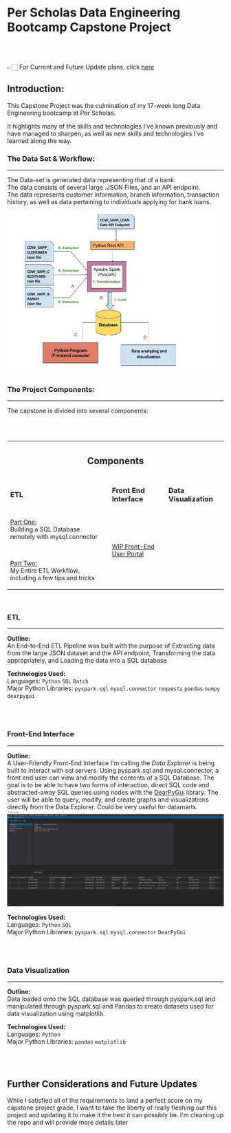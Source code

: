 # Per Scholas Data Engineering Bootcamp Capstone Project 
<br><br>

👉🏻 For Current and Future Update plans, click [here](#further-considerations-and-future-updates) <br>

## Introduction:


This Capstone Project was the culmination of my 17-week long Data Engineering bootcamp at Per Scholas.

It highlights many of the skills and technologies I've known previously and have managed to sharpen, as well as new skills and technologies I've learned along the way. 

### The Data Set & Workflow:
---
The Data-set is generated data representing that of a bank. <br>
The data consists of several large .JSON Files, and an API endpoint. <br> 
The data represents customer information, branch information, transaction history, as well as data pertaining to individuals applying for bank loans.

<div align="center">
<img src="https://raw.githubusercontent.com/The-Captain-William/Per-Scholas-Capstone/main/images/capstone_workflow_process.jpg" width=720px>
</div>
  
### The Project Components:
---
The capstone is divided into several components: 

<br><br>

<div align="center">
<table>
<th colspan="3"> <h2>Components</h2> </th>

  <tr>  <!-- ETL COLS -->
    <td>
    <h3>ETL </h3>
    </td>
    <td>
    <h3>Front End Interface</h3>
    </td>
    <td>
    <h3>Data Visualization</h3>
    </td>
  </tr>
  
<tr>
  <td>
  <p><a href='https://github.com/The-Captain-William/Per-Scholas-Capstone/blob/main/main/ETL/ETL_Part_1_building_the_database.ipynb'>Part One:</a><br>Building a SQL Database remotely with mysql.connector</p>
  <br>
  <p>
  <a href='https://github.com/The-Captain-William/Per-Scholas-Capstone/blob/main/main/ETL/ETL_Part_2_The_ETL_Process.ipynb'>Part Two:</a><br>My Entire ETL Workflow, including a few tips and tricks
  </p>
  </td>

<td>
<a href='https://raw.githubusercontent.com/The-Captain-William/Per-Scholas-Capstone/development/images/wip_sql_portal.png'>WIP Front-End User Portal</a>
</td>

</tr>
  
</table>
</div>

<br>

### ETL
---
**Outline:** <br>
An End-to-End ETL Pipeline was built with the purpose of Extracting data from the large JSON dataset and the API endpoint, Transforming the data appropriately, and Loading the data into a SQL database
<br>

**Technologies Used:** <br>
Languages: `Python` `SQL` `Batch`<br>
Major Python Libraries: `pyspark.sql` `mysql.connector` `requests` `pandas` `numpy` `dearpygui`

<br><br>
### Front-End Interface
---
**Outline:** <br>
A User-Friendly Front-End Interface I'm calling the *Data Explorer* is being built to interact with sql servers.
Using pyspark.sql and mysql.connector, a front end user can view and modify the contents of a SQL Database. 
The goal is to be able to have two forms of interaction, direct SQL code and abstracted-away SQL queries using nodes with the 
<a href='https://github.com/hoffstadt/DearPyGui'>DearPyGui</a> library. The user will be able to query, modify, and create graphs and visualizations directly from the Data Explorer. Could be very useful for datamarts.
<br>
<img src='https://raw.githubusercontent.com/The-Captain-William/Per-Scholas-Capstone/development/images/wip_sql_portal.png'>
<br>

**Technologies Used:**<br>
Languages: `Python` `SQL` <br>
Major Python Libraries: `pyspark.sql` `mysql.connector` `DearPyGui`
<br>

<br><br>
### Data Visualization
---
**Outline:**<br>
Data loaded onto the SQL database was queried through pyspark.sql and manipulated through pyspark.sql and Pandas to create datasets used for data visualization using matplotlib. 
<br>

**Technologies Used:**<br>
Languages: `Python` <br>
Major Python Libraries: `pandas` `matplotlib`
<br>

<br><br>
## Further Considerations and Future Updates
While I satisfied all of the requirements to land a perfect score on my capstone project grade, I want to take the liberty of really fleshing out this project and updating it to make it the best it can possibly be. 
I'm cleaning up the repo and will provide more details later
